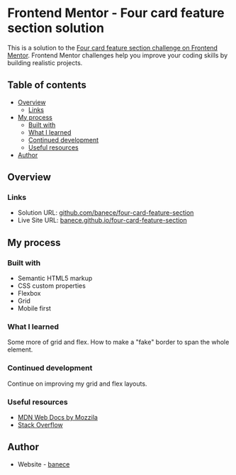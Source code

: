 # Frontend Mentor - Four card feature section solution

This is a solution to the [Four card feature section challenge on Frontend Mentor](https://www.frontendmentor.io/challenges/four-card-feature-section-weK1eFYK). Frontend Mentor challenges help you improve your coding skills by building realistic projects. 

## Table of contents

- [Overview](#overview)
  - [Links](#links)
- [My process](#my-process)
  - [Built with](#built-with)
  - [What I learned](#what-i-learned)
  - [Continued development](#continued-development)
  - [Useful resources](#useful-resources)
- [Author](#author)

## Overview

### Links

- Solution URL: [github.com/banece/four-card-feature-section](https://github.com/banece/four-card-feature-section)
- Live Site URL: [banece.github.io/four-card-feature-section](https://banece.github.io/four-card-feature-section/)

## My process

### Built with

- Semantic HTML5 markup
- CSS custom properties
- Flexbox
- Grid
- Mobile first

### What I learned

Some more of grid and flex. How to make a "fake" border to span the whole element.

### Continued development

Continue on improving my grid and flex layouts.

### Useful resources

- [MDN Web Docs by Mozzila](https://developer.mozilla.org/en-US/)
- [Stack Overflow](https://stackoverflow.com/)

## Author

- Website - [banece](https://github.com/banece)
